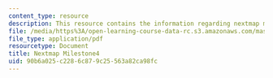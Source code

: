 ```yaml
---
content_type: resource
description: This resource contains the information regarding nextmap milestone4.
file: /media/https%3A/open-learning-course-data-rc.s3.amazonaws.com/mas-965-nextlab-i-designing-mobile-technologies-for-the-next-billion-users-fall-2008/90b6a025c2286c879c25563a82ca98fc_MITMAS_965F08_nextmap_m4.pdf
file_type: application/pdf
resourcetype: Document
title: Nextmap Milestone4
uid: 90b6a025-c228-6c87-9c25-563a82ca98fc
---
```

